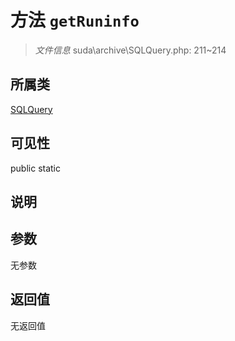 # 方法 `getRuninfo`

> *文件信息* suda\archive\SQLQuery.php: 211~214

## 所属类 

[SQLQuery](../SQLQuery.md)

## 可见性

 public static

## 说明



## 参数


无参数


## 返回值

无返回值
